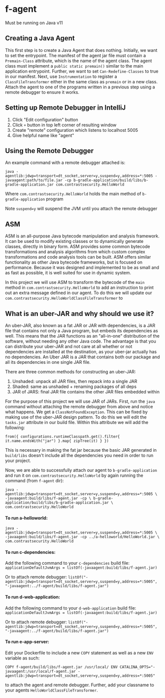 # f-agent

Must be running on Java v11

## Creating a Java Agent
This first step is to create a Java Agent that does nothing. Initially, we want
to set the entrypoint. The manifest of the agent jar file must contain a 
`Premain-Class` attribute, which is the name of the agent class. The agent class
must implement a `public static premain()` similar to the main application
entrypoint. Further, we want to set `Can-Redefine-Classes` to true in our
manifest. Next, use `Instrumentation` to register a `ClassFileTransformer` either
in the same class as `premain` or in a new class. Attach the agent to one
of the programs written in a previous step using a remote debugger to ensure
it works.

## Setting up Remote Debugger in IntelliJ
1. Click "Edit configuration" button
1. Click `+` button in top left corner of resulting window
1. Create "remote" configuration which listens to localhost 5005
1. Give helpful name like "agent"

## Using the Remote Debugger
An example command with a remote debugger attached is:

`java -agentlib:jdwp=transport=dt_socket,server=y,suspend=y,address=*:5005 -javaagent:path/to/file.jar -cp b-gradle-application/build/libs/b-gradle-application.jar com.contrastsecurity.HelloWorld`

Where `com.contrastsecurity.HelloWorld` holds the main method of `b-gradle-application` program

Note `suspend=y` will suspend the JVM until you attach the remote debugger

## ASM
ASM is an all-purpose Java bytecode manipulation and analysis framework. 
It can be used to modify existing classes or to dynamically generate classes, 
directly in binary form. ASM provides some common bytecode transformations 
and analysis algorithms from which custom complex transformations and code 
analysis tools can be built. ASM offers similar functionality as other Java 
bytecode frameworks, but is focused on performance. Because it was designed and 
implemented to be as small and as fast as possible, it is well suited for use in 
dynamic system.

In this project we will use ASM to transform the bytecode of the `main` method
in `com.contrastsecurity.HelloWorld` to add an instruction to print out an 
extra message defined in our agent. To do this we will update our 
`com.contrastsecurity.HelloWorldClassFileTransformer` to 

## What is an uber-JAR and why should we use it?
An uber-JAR, also known as a fat JAR or JAR with dependencies, is a JAR file 
that contains not only a Java program, but embeds its dependencies as well. 
This means that the JAR functions as an "all-in-one" distribution of the 
software, without needing any other Java code. The advantage is that you 
can distribute your uber-JAR and not care at all whether or not 
dependencies are installed at the destination, as your uber-jar actually 
has no dependencies. An Uber JAR is a JAR that contains both our package 
and all its dependencies in one single JAR file.

There are three common methods for constructing an uber-JAR:
1. Unshaded: unpack all JAR files, then repack into a single JAR
1. Shaded: same as unshaded + renaming packages of all deps
1. JAR of JARS: final JAR file contains the other JAR files embedded within

For the purpose of this project we will use JAR of JARs.
First, run the `java` command without attaching the remote debugger
from above and notice what happens. We get a `ClassNotFoundException`. This can
be fixed by making use of the uber-JAR design pattern. To do this we will edit
the `tasks.jar` attribute in our build file. Within this attribute we will add
the following:

`from({
         configurations.runtimeClasspath.get().filter{
             it.name.endsWith("jar")
         }.map{ zipTree(it) }
     })`
     
This is necessary in making the fat jar because the basic JAR generated
in `build/libs` doesn't include all the dependencies you need in order to run
your project.

Now, we are able to successfully attach our agent to `b-gradle-application` and
run it on `com.contrastsecurity.HelloWorld` by again running the command (from
`f-agent` dir):

`java -agentlib:jdwp=transport=dt_socket,server=y,suspend=y,address=*:5005 \
-javaagent:build/libs/f-agent.jar -cp \
b-gradle-application/build/libs/b-gradle-application.jar \
com.contrastsecurity.HelloWorld`

#### To run a-helloworld:

`java -agentlib:jdwp=transport=dt_socket,server=y,suspend=y,address=*:5005 \
-javaagent:build/libs/f-agent.jar -cp ../a-helloworld/HelloWorld.jar \
com.contrastsecurity.HelloWorld`


#### To run c-dependencies:

Add the following command to your `c-dependencies` build file:
`applicationDefaultJvmArgs = listOf(-javaagent:build/libs/f-agent.jar)`

Or to attach remote debugger:
`listOf("-agentlib:jdwp=transport=dt_socket,server=y,suspend=y,address=*:5005", "-javaagent:../f-agent/build/libs/f-agent.jar")`


#### To run d-web-application:

Add the following command to your `d-web-application` build file:
`applicationDefaultJvmArgs = listOf(-javaagent:build/libs/f-agent.jar)`

Or to attach remote debugger:
`listOf("-agentlib:jdwp=transport=dt_socket,server=y,suspend=y,address=*:5005", "-javaagent:../f-agent/build/libs/f-agent.jar")`


#### To run e-app-server:

Edit your Dockerfile to include a new `COPY` statement as well as a new `ENV` variable as such:

`COPY f-agent/build/libs/f-agent.jar /usr/local/
ENV CATALINA_OPTS="-javaagent:/usr/local/f-agent.jar -agentlib:jdwp=transport=dt_socket,server=y,suspend=y,address=*:5005"`

to attach the agent and remote debugger. Further, add your classname to your agents `HelloWorldClassFileTransformer`.